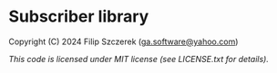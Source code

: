 # Subscriber library
Copyright (C) 2024 Filip Szczerek (ga.software@yahoo.com)

*This code is licensed under MIT license (see LICENSE.txt for details).*
